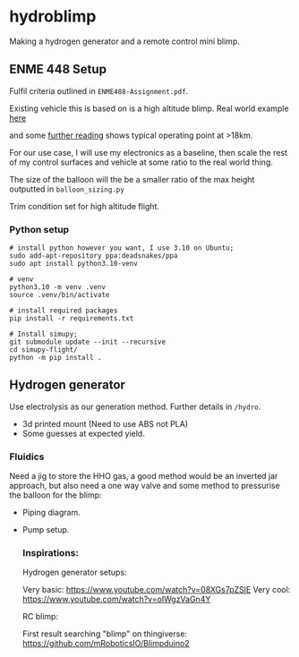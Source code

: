 # hydroblimp
Making a hydrogen generator and a remote control mini blimp.

## ENME 448 Setup
Fulfil criteria outlined in `ENME488-Assignment.pdf`.

Existing vehicle this is based on is a high altitude blimp.
Real world example [here](
  https://www.ilcdover.com/products/high-altitude-airships/
)

and some [further reading](
  https://en.wikipedia.org/wiki/High-altitude_platform_station
)
shows typical operating point at >18km.

For our use case, I will use my electronics as a baseline, then
scale the rest of my control surfaces and vehicle at some ratio
to the real world thing.

The size of the balloon will the be a smaller ratio of the max
height outputted in `balloon_sizing.py`

Trim condition set for high altitude flight.

### Python setup

```
# install python however you want, I use 3.10 on Ubuntu;
sudo add-apt-repository ppa:deadsnakes/ppa
sudo apt install python3.10-venv

# venv
python3.10 -m venv .venv
source .venv/bin/activate

# install required packages
pip install -r requirements.txt

# Install simupy;
git submodule update --init --recursive
cd simupy-flight/
python -m pip install .
```

## Hydrogen generator
Use electrolysis as our generation method. Further details in `/hydro`.

- 3d printed mount (Need to use ABS not PLA)
- Some guesses at expected yield.

### Fluidics
Need a jig to store the HHO gas, a good method would be an inverted jar
approach, but also need a one way valve and some method to pressurise the
balloon for the blimp:

- Piping diagram.
- Pump setup.

  ### Inspirations:
  Hydrogen generator setups:
  
  Very basic: https://www.youtube.com/watch?v=08XGs7pZSlE
  Very cool: https://www.youtube.com/watch?v=oIWgzVaGn4Y

  RC blimp:

  First result searching "blimp" on thingiverse: https://github.com/mRoboticsIO/Blimpduino2
